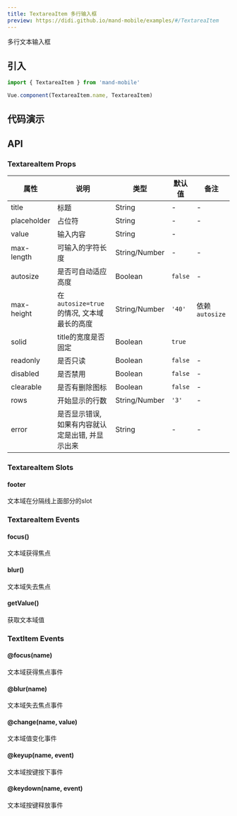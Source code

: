 ```yaml
---
title: TextareaItem 多行输入框
preview: https://didi.github.io/mand-mobile/examples/#/TextareaItem
---
```


多行文本输入框

## 引入

```javascript
import { TextareaItem } from 'mand-mobile'

Vue.component(TextareaItem.name, TextareaItem)
```

## 代码演示
<!-- DEMO -->


## API

### TextareaItem Props
| 属性                                              | 说明                                             | 类型          | 默认值  | 备注           |
| ------------------------------------------------- | ------------------------------------------------ | ------------- | ------- | -------------- |
| title                                             | 标题                                             | String        | -       | -              |
| placeholder                                       | 占位符                                           | String        | -       | -              |
| value                                          | 输入内容                                         | String        | -       |                |
| max-length                                        | 可输入的字符长度                                 | String/Number | -       | -              |
| autosize                                          | 是否可自动适应高度                               | Boolean       | `false` | -              |
| max-height                                        | 在`autosize=true`的情况, 文本域最长的高度        | String/Number | `'40'`  | 依赖`autosize` |
| solid                                             | title的宽度是否固定                              | Boolean       | `true`  |                |
| readonly                                          | 是否只读                                         | Boolean       | `false` | -              |
| disabled                                          | 是否禁用                                         | Boolean       | `false` | -              |
| clearable | 是否有删除图标                                   | Boolean       | `false` | -              |
| rows                                              | 开始显示的行数                                   | String/Number | `'3'`   | -              |
| error                                             | 是否显示错误, 如果有内容就认定是出错, 并显示出来 | String        | -       | -              |

### TextareaItem Slots

#### footer

文本域在分隔线上面部分的slot

### TextareaItem Events

#### focus()
文本域获得焦点

#### blur()
文本域失去焦点

#### getValue()
获取文本域值

### TextItem Events

#### @focus(name)
文本域获得焦点事件

#### @blur(name)
文本域失去焦点事件

#### @change(name, value)
文本域值变化事件

#### @keyup(name, event)
文本域按键按下事件

#### @keydown(name, event)
文本域按键释放事件
